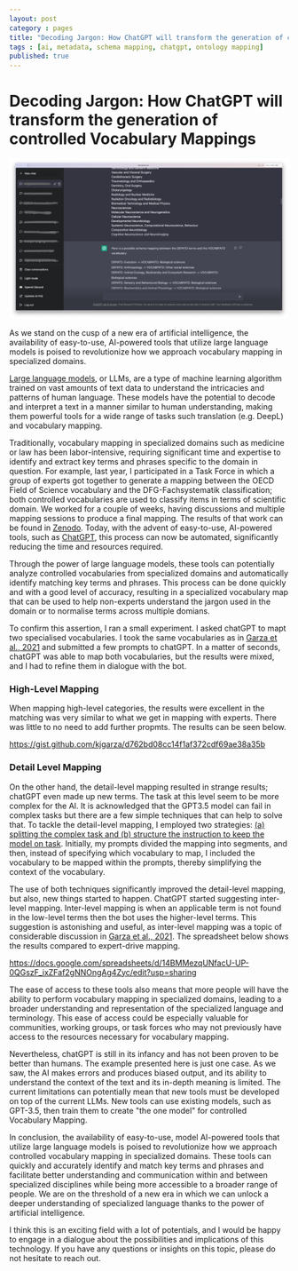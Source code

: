 ```yaml
---
layout: post
category : pages
title: "Decoding Jargon: How ChatGPT will transform the generation of controlled Vocabulary Mappings"
tags : [ai, metadata, schema mapping, chatgpt, ontology mapping]
published: true
---
```


# Decoding Jargon: How ChatGPT will transform the generation of controlled Vocabulary Mappings 

<img src="/uploads/2022/02/19/2023-01-20_vocab.png" width="700">


As we stand on the cusp of a new era of artificial intelligence, the availability of easy-to-use, AI-powered tools that utilize large language models is poised to revolutionize how we approach vocabulary mapping in specialized domains.

[Large language models](https://en.wikipedia.org/wiki/Language_model), or LLMs, are a type of machine learning algorithm trained on vast amounts of text data to understand the intricacies and patterns of human language. These models have the potential to decode and interpret a text in a manner similar to human understanding, making them powerful tools for a wide range of tasks such translation (e.g. DeepL) and vocabulary mapping.

Traditionally, vocabulary mapping in specialized domains such as medicine or law has been labor-intensive, requiring significant time and expertise to identify and extract key terms and phrases specific to the domain in question. For example, last year, I participated in a Task Force in which a group of experts got together to generate a mapping between the OECD Field of Science vocabulary and the DFG-Fachsystematik classification; both controlled vocabularies are used to classify items in terms of scientific domain. We worked for a couple of weeks, having discussions and multiple mapping sessions to produce a final mapping. The results of that work can be found in [Zenodo](https://doi.org/10.5281/zenodo.5176121). Today, with the advent of easy-to-use, AI-powered tools, such as [ChatGPT](https://openai.com/blog/chatgpt/), this process can now be automated, significantly reducing the time and resources required.

Through the power of large language models, these tools can potentially analyze controlled vocabularies from specialized domains and automatically identify matching key terms and phrases. This process can be done quickly and with a good level of accuracy, resulting in a specialized vocabulary map that can be used to help non-experts understand the jargon used in the domain or to normalise terms across multiple domians. 

To confirm this assertion, I ran a small experiment. I asked chatGPT to mapt two specialised vocabularies. I took the same vocabularies as in [Garza et al., 2021](https://doi.org/10.5281/zenodo.5176121) and submitted a few prompts to chatGPT. In a matter of seconds, chatGPT was able to map both vocabularies, but the results were mixed, and I had to refine them in dialogue with the bot. 


### High-Level Mapping

When mapping high-level categories, the results were excellent in the matching was very similar to what we get in mapping with experts. There was little to no need to add further propmts. The results can be seen below.


https://gist.github.com/kjgarza/d762bd08cc14f1af372cdf69ae38a35b


### Detail Level Mapping

On the other hand, the detail-level mapping resulted in strange results; chatGPT even made up new terms. The task at this level seem to be more complex for the AI. It is acknowledged that the GPT3.5 model can fail in complex tasks but there are a few simple techniques that can help to solve that. To tackle the detail-level mapping, I employed two strategies: [(a) splitting the complex task and (b) structure the instruction to keep the model on task](https://github.com/openai/openai-cookbook/blob/main/techniques_to_improve_reliability.md). Initially, my prompts divided the mapping into segments, and then, instead of specifying which vocabulary to map, I included the vocabulary to be mapped within the prompts, thereby simplifying the context of the vocabulary.


The use of both techniques significantly improved the detail-level mapping, but also, new things started to happen. ChatGPT started suggesting inter-level mapping. Inter-level mapping is when an applicable term is not found in the low-level terms then the bot uses the higher-level terms. This suggestion is astonishing and useful, as inter-level mapping was a topic of considerable discussion in [Garza et al., 2021](https://doi.org/10.5281/zenodo.5176121). The spreadsheet below shows the results compared to expert-drive mapping.

https://docs.google.com/spreadsheets/d/14BMMezqUNfacU-UP-0QGszF_ixZFaf2gNNOngAg4Zyc/edit?usp=sharing


The ease of access to these tools also means that more people will have the ability to perform vocabulary mapping in specialized domains, leading to a broader understanding and representation of the specialized language and terminology. This ease of access could be especially valuable for communities, working groups, or task forces who may not previously have access to the resources necessary for vocabulary mapping.

Nevertheless, chatGPT is still in its infancy and has not been proven to be better than humans. The example presented here is just one case. As we saw, the AI makes errors and produces biased output, and its ability to understand the context of the text and its in-depth meaning is limited. The current limitations can potentially mean that new tools must be developed on top of the current LLMs. New tools can use existing models, such as GPT-3.5, then train them to create "the one model" for controlled Vocabulary Mapping.


In conclusion, the availability of easy-to-use, model AI-powered tools that utilize large language models is poised to revolutionize how we approach controlled vocabulary mapping in specialized domains. These tools can quickly and accurately identify and match key terms and phrases and facilitate better understanding and communication within and between specialized disciplines while being more accessible to a broader range of people. We are on the threshold of a new era in which we can unlock a deeper understanding of specialized language thanks to the power of artificial intelligence.

I think this is an exciting field with a lot of potentials, and I would be happy to engage in a dialogue about the possibilities and implications of this technology. If you have any questions or insights on this topic, please do not hesitate to reach out.







